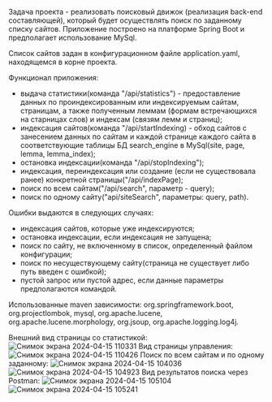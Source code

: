 Задача проекта - реализовать поисковый движок (реализация back-end составляющей), который будет осуществлять поиск по заданному списку сайтов. Приложение построено на платформе Spring Boot и предполагает использование MySql. 

Список сайтов задан в конфигурационном файле application.yaml, находящемся в корне проекта.

Функционал приложения:
- выдача статистики(команда "/api/statistics") - предоставление данных по проиндексированным или индексируемым сайтам, страницам, а также полученным леммам (формам встречающихся на старницах слов) и индексам (связям лемм и страниц);
- индексация сайтов(команда "/api/startIndexing) - обход сайтов с занесением данных по сайтам и каждой странице каждого сайта в соответствующие таблицы БД search_engine в MySql(site, page, lemma, lemma_index);
- остановка индексации(команда "/api/stopIndexing");
- индексация, переиндексация или создание (если не существовала ранее) конкретной страницы("/api/indexPage);
- поиск по всем сайтам("/api/search", параметр - query);
- поиск по одному сайту("api/siteSearch", параметры: query, path).

Ошибки выдаются в следующих случаях:
- индексация сайтов, которые уже индексируются;
- остановка индексации, если индексация не запущена;
- поиск по сайту, не включенному в список, определенный файлом конфигурации;
- поиск по несуществующему сайту(страница не существует либо путь введен с ошибкой);
- пустой запрос или пустой адрес, если данные параметры предполагаются командой.

Использованные maven зависимости: org.springframework.boot, org.projectlombok, mysql, org.apache.lucene, org.apache.lucene.morphology, org.jsoup, org.apache.logging.log4j.

Внешний вид страницы со статистикой:
![Снимок экрана 2024-04-15 110331](https://github.com/Elena-Berezkina/searchengine/assets/146889647/ee854f5f-9c01-4118-91ab-c7e9a0a2457d)
Вид страницы управления:
![Снимок экрана 2024-04-15 110426](https://github.com/Elena-Berezkina/searchengine/assets/146889647/6972d0f4-46c8-4dc7-a4d2-915986249ece)
Поиск по всем сайтам и по одному заданному:
![Снимок экрана 2024-04-15 104036](https://github.com/Elena-Berezkina/searchengine/assets/146889647/4eef711e-c468-44f3-aebd-ba02e4399558)
![Снимок экрана 2024-04-15 104923](https://github.com/Elena-Berezkina/searchengine/assets/146889647/90735da7-f6c6-4c4b-87cf-07debd477e47)
Вид результатов поиска через Postman:
![Снимок экрана 2024-04-15 105104](https://github.com/Elena-Berezkina/searchengine/assets/146889647/070128a1-727a-4bcd-a7a1-9dd2adf0ca1f)
![Снимок экрана 2024-04-15 105241](https://github.com/Elena-Berezkina/searchengine/assets/146889647/c36d7f11-ff25-4e4f-b6e2-60101149f6b7)







